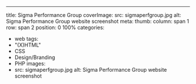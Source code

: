 ---
title: Sigma Performance Group
coverImage:
  src: sigmaperfgroup.jpg
  alt: Sigma Performance Group website screenshot
meta:
  thumb:
    column: span 1
    row: span 2
    position: 0 100%
categories:
- web
tags:
- "(X)HTML"
- CSS
- Design/Branding
- PHP
images:
- src: sigmaperfgroup.jpg
  alt: Sigma Performance Group website screenshot